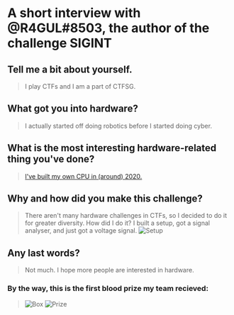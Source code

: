 # A short interview with @R4GUL#8503, the author of the challenge SIGINT
## Tell me a bit about yourself.
> I play CTFs and I am a part of CTFSG.
## What got you into hardware?
> I actually started off doing robotics before I started doing cyber.
## What is the most interesting hardware-related thing you've done?
> [I've built my own CPU in (around) 2020.](https://youtu.be/LINIAREkKwo)
## Why and how did you make this challenge?
> There aren't many hardware challenges in CTFs, so I decided to do it for greater diversity. How did I do it? I built a setup, got a signal analyser, and just got a voltage signal. ![Setup](images/setup.jpg)
## Any last words?
> Not much. I hope more people are interested in hardware.
### By the way, this is the first blood prize my team recieved:
> ![Box](images/box.jpg) ![Prize](images/prize.jpg)